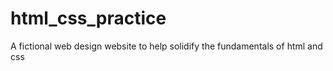 # html_css_practice
A fictional web design website to help solidify the fundamentals of html and css
